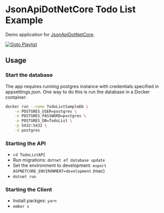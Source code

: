 # JsonApiDotNetCore Todo List Example

Demo application for [JsonApiDotNetCore](https://github.com/json-api-dotnet/JsonApiDotNetCore/).

[![Goto Playlist](https://img.youtube.com/vi/KAMuo6K7VcE/0.jpg)](https://www.youtube.com/watch?v=KAMuo6K7VcE&list=PLu4Bq53iqJJAo1RF0TY4Q5qCG7n9AqSZf)

## Usage

### Start the database

The app requires running postgres instance with credentials specified in appsettings.json.
One way to do this is run the database in a Docker container:

```sh
docker run --name TodoListSampleDb \
    -e POSTGRES_USER=postgres \
    -e POSTGRES_PASSWORD=postgres \
    -e POSTGRES_DB=TodoList \
    -p 5432:5432 \
    -d postgres
```

### Starting the API


- `cd TodoListAPI`
- Run migrations: `dotnet ef database update`
- Set the environment to development: `export ASPNETCORE_ENVIRONMENT=development` (mac)
- `dotnet run`

### Starting the Client

- Install packges: `yarn`
- `ember s`
